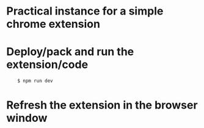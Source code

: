 # Practical instance for a simple chrome extension

# Deploy/pack and run the extension/code

```bash
    $ npm run dev
```

# Refresh the extension in the browser window

